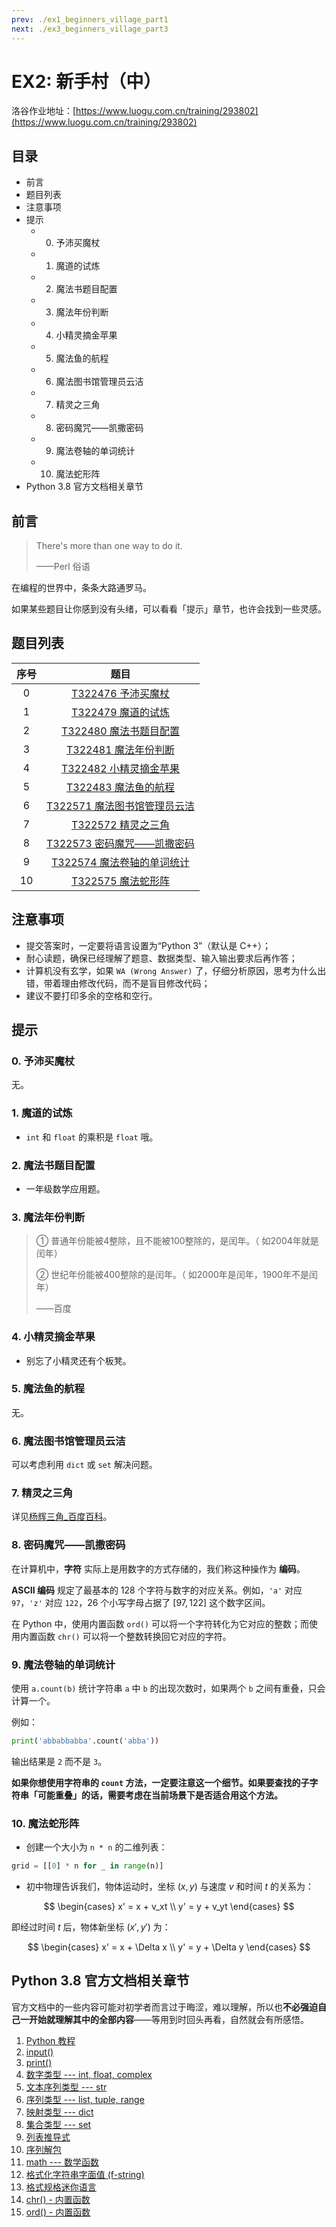 ```yaml
---
prev: ./ex1_beginners_village_part1
next: ./ex3_beginners_village_part3
---
```


# EX2: 新手村（中）

洛谷作业地址：[https://www.luogu.com.cn/training/293802](https://www.luogu.com.cn/training/293802)

## 目录

- 前言
- 题目列表
- 注意事项
- 提示
  - 0. 予沛买魔杖
  - 1. 魔道的试炼
  - 2. 魔法书题目配置
  - 3. 魔法年份判断
  - 4. 小精灵摘金苹果
  - 5. 魔法鱼的航程
  - 6. 魔法图书馆管理员云洁
  - 7. 精灵之三角
  - 8. 密码魔咒——凯撒密码
  - 9. 魔法卷轴的单词统计
  - 10. 魔法蛇形阵
- Python 3.8 官方文档相关章节

## 前言

> There's more than one way to do it.
>
> ——Perl 俗语

在编程的世界中，条条大路通罗马。

如果某些题目让你感到没有头绪，可以看看「提示」章节，也许会找到一些灵感。

## 题目列表

| 序号 | 题目 |
| :----------: | :----------: |
| 0 | [T322476 予沛买魔杖](https://www.luogu.com.cn/problem/T322476) |
| 1 | [T322479 魔道的试炼](https://www.luogu.com.cn/problem/T322479) |
| 2 | [T322480 魔法书题目配置](https://www.luogu.com.cn/problem/T322480) |
| 3 | [T322481 魔法年份判断](https://www.luogu.com.cn/problem/T322481) |
| 4 | [T322482 小精灵摘金苹果](https://www.luogu.com.cn/problem/T322482) |
| 5 | [T322483 魔法鱼的航程](https://www.luogu.com.cn/problem/T322483) |
| 6 | [T322571 魔法图书馆管理员云洁](https://www.luogu.com.cn/problem/T322571) |
| 7 | [T322572 精灵之三角](https://www.luogu.com.cn/problem/T322572) |
| 8 | [T322573 密码魔咒——凯撒密码](https://www.luogu.com.cn/problem/T322573) |
| 9 | [T322574 魔法卷轴的单词统计](https://www.luogu.com.cn/problem/T322574) |
| 10 | [T322575 魔法蛇形阵](https://www.luogu.com.cn/problem/T322575) |

## 注意事项

- 提交答案时，一定要将语言设置为“Python 3”（默认是 C++）；
- 耐心读题，确保已经理解了题意、数据类型、输入输出要求后再作答；
- 计算机没有玄学，如果 `WA (Wrong Answer)` 了，仔细分析原因，思考为什么出错，带着理由修改代码，而不是盲目修改代码；
- 建议不要打印多余的空格和空行。

## 提示

### 0. 予沛买魔杖

无。

### 1. 魔道的试炼

- `int` 和 `float` 的乘积是 `float` 哦。

### 2. 魔法书题目配置

- 一年级数学应用题。

### 3. 魔法年份判断

> ① 普通年份能被4整除，且不能被100整除的，是闰年。（ 如2004年就是闰年）
>
> ② 世纪年份能被400整除的是闰年。（ 如2000年是闰年，1900年不是闰年）
>
> ——百度

### 4. 小精灵摘金苹果

- 别忘了小精灵还有个板凳。

### 5. 魔法鱼的航程

无。

### 6. 魔法图书馆管理员云洁

可以考虑利用 `dict` 或 `set` 解决问题。

### 7. 精灵之三角

详见[杨辉三角_百度百科](https://baike.baidu.com/item/%E6%9D%A8%E8%BE%89%E4%B8%89%E8%A7%92/215098)。

### 8. 密码魔咒——凯撒密码

在计算机中，**字符** 实际上是用数字的方式存储的，我们称这种操作为 **编码**。

**ASCII 编码** 规定了最基本的 128 个字符与数字的对应关系。例如，`'a'` 对应 `97`，`'z'` 对应 `122`，26 个小写字母占据了 $[97, 122]$ 这个数字区间。

在 Python 中，使用内置函数 `ord()` 可以将一个字符转化为它对应的整数；而使用内置函数 `chr()` 可以将一个整数转换回它对应的字符。

### 9. 魔法卷轴的单词统计

使用 `a.count(b)` 统计字符串 `a` 中 `b` 的出现次数时，如果两个 `b` 之间有重叠，只会计算一个。

例如：

```python
print('abbabbabba'.count('abba'))
```

输出结果是 `2` 而不是 `3`。

**如果你想使用字符串的 `count` 方法，一定要注意这一个细节。如果要查找的子字符串「可能重叠」的话，需要考虑在当前场景下是否适合用这个方法。**

### 10. 魔法蛇形阵

- 创建一个大小为 `n * n` 的二维列表：

```python
grid = [[0] * n for _ in range(n)]
```

- 初中物理告诉我们，物体运动时，坐标 $(x, y)$ 与速度 $v$ 和时间 $t$ 的关系为：

$$
\begin{cases}
   x' = x + v_xt \\
   y' = y + v_yt
\end{cases}
$$

即经过时间 $t$ 后，物体新坐标 $(x', y')$ 为：

$$
\begin{cases}
   x' = x + \Delta x \\
   y' = y + \Delta y
\end{cases}
$$

## Python 3.8 官方文档相关章节

官方文档中的一些内容可能对初学者而言过于晦涩，难以理解，所以也**不必强迫自己一开始就理解其中的全部内容**——等用到时回头再看，自然就会有所感悟。

1. [Python 教程](https://docs.python.org/zh-cn/3.8/tutorial/index.html)
1. [input()](https://docs.python.org/zh-cn/3.8/library/functions.html#input)
1. [print()](https://docs.python.org/zh-cn/3.8/library/functions.html#print)
1. [数字类型 --- int, float, complex](https://docs.python.org/zh-cn/3.8/library/stdtypes.html#numeric-types-int-float-complex)
1. [文本序列类型 --- str](https://docs.python.org/zh-cn/3.8/library/stdtypes.html#text-sequence-type-str)
1. [序列类型 --- list, tuple, range](https://docs.python.org/zh-cn/3.8/library/stdtypes.html#sequence-types-list-tuple-range)
1. [映射类型 --- dict](https://docs.python.org/zh-cn/3.8/library/stdtypes.html#mapping-types-dict)
1. [集合类型 --- set](https://docs.python.org/zh-cn/3.8/library/stdtypes.html#set-types-set-frozenset)
1. [列表推导式](https://docs.python.org/zh-cn/3.8/tutorial/datastructures.html#list-comprehensions)
1. [序列解包](https://docs.python.org/zh-cn/3.8/tutorial/datastructures.html#tuples-and-sequences)
1. [math --- 数学函数](https://docs.python.org/zh-cn/3.8/library/math.html)
1. [格式化字符串字面值 (f-string)](https://docs.python.org/zh-cn/3.8/reference/lexical_analysis.html#formatted-string-literals)
1. [格式规格迷你语言](https://docs.python.org/zh-cn/3.8/library/string.html#format-specification-mini-language)
1. [chr() - 内置函数](https://docs.python.org/zh-cn/3.8/library/functions.html#chr)
1. [ord() - 内置函数](https://docs.python.org/zh-cn/3.8/library/functions.html#ord)
